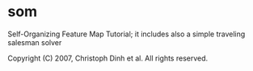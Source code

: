 # som
Self-Organizing Feature Map Tutorial; it includes also a simple traveling salesman solver

Copyright (C) 2007, Christoph Dinh et al. All rights reserved.
